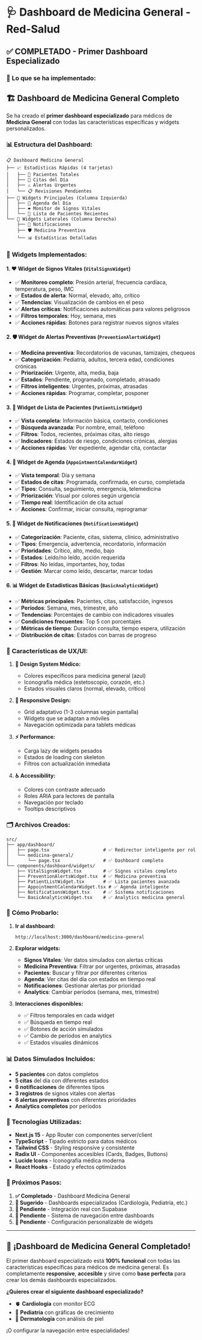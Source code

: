 # 🩺 Dashboard de Medicina General - Red-Salud

## ✅ **COMPLETADO** - Primer Dashboard Especializado

### 🎯 **Lo que se ha implementado:**

## 🏗️ **Dashboard de Medicina General Completo**

Se ha creado el **primer dashboard especializado** para médicos de **Medicina General** con todas las características específicas y widgets personalizados.

### 📊 **Estructura del Dashboard:**

```
📋 Dashboard Medicina General
├── 📈 Estadísticas Rápidas (4 tarjetas)
│   ├── 👥 Pacientes Totales
│   ├── 📅 Citas del Día  
│   ├── ⚠️ Alertas Urgentes
│   └── 📋 Revisiones Pendientes
├── 🏥 Widgets Principales (Columna Izquierda)
│   ├── 📅 Agenda del Día
│   ├── ❤️ Monitor de Signos Vitales
│   └── 👥 Lista de Pacientes Recientes
└── 🔔 Widgets Laterales (Columna Derecha)
    ├── 🔔 Notificaciones
    ├── 🛡️ Medicina Preventiva
    └── 📊 Estadísticas Detalladas
```

### 🧩 **Widgets Implementados:**

#### 1. **❤️ Widget de Signos Vitales** (`VitalSignsWidget`)
- ✅ **Monitoreo completo**: Presión arterial, frecuencia cardíaca, temperatura, peso, IMC
- ✅ **Estados de alerta**: Normal, elevado, alto, crítico
- ✅ **Tendencias**: Visualización de cambios en el peso
- ✅ **Alertas críticas**: Notificaciones automáticas para valores peligrosos
- ✅ **Filtros temporales**: Hoy, semana, mes
- ✅ **Acciones rápidas**: Botones para registrar nuevos signos vitales

#### 2. **🛡️ Widget de Alertas Preventivas** (`PreventionAlertsWidget`)
- ✅ **Medicina preventiva**: Recordatorios de vacunas, tamizajes, chequeos
- ✅ **Categorización**: Pediatría, adultos, tercera edad, condiciones crónicas
- ✅ **Priorización**: Urgente, alta, media, baja
- ✅ **Estados**: Pendiente, programado, completado, atrasado
- ✅ **Filtros inteligentes**: Urgentes, próximas, atrasadas
- ✅ **Acciones rápidas**: Programar, completar, posponer

#### 3. **👥 Widget de Lista de Pacientes** (`PatientListWidget`)
- ✅ **Vista completa**: Información básica, contacto, condiciones
- ✅ **Búsqueda avanzada**: Por nombre, email, teléfono
- ✅ **Filtros**: Todos, recientes, próximas citas, alto riesgo
- ✅ **Indicadores**: Estados de riesgo, condiciones crónicas, alergias
- ✅ **Acciones rápidas**: Ver expediente, agendar cita, contactar

#### 4. **📅 Widget de Agenda** (`AppointmentCalendarWidget`)
- ✅ **Vista temporal**: Día y semana
- ✅ **Estados de citas**: Programada, confirmada, en curso, completada
- ✅ **Tipos**: Consulta, seguimiento, emergencia, telemedicina
- ✅ **Priorización**: Visual por colores según urgencia
- ✅ **Tiempo real**: Identificación de cita actual
- ✅ **Acciones**: Confirmar, iniciar consulta, reprogramar

#### 5. **🔔 Widget de Notificaciones** (`NotificationsWidget`)
- ✅ **Categorización**: Paciente, citas, sistema, clínico, administrativo
- ✅ **Tipos**: Emergencia, advertencia, recordatorio, información
- ✅ **Prioridades**: Crítico, alto, medio, bajo
- ✅ **Estados**: Leído/no leído, acción requerida
- ✅ **Filtros**: No leídas, importantes, hoy, todas
- ✅ **Gestión**: Marcar como leído, descartar, marcar todas

#### 6. **📊 Widget de Estadísticas Básicas** (`BasicAnalyticsWidget`)
- ✅ **Métricas principales**: Pacientes, citas, satisfacción, ingresos
- ✅ **Períodos**: Semana, mes, trimestre, año
- ✅ **Tendencias**: Porcentajes de cambio con indicadores visuales
- ✅ **Condiciones frecuentes**: Top 5 con porcentajes
- ✅ **Métricas de tiempo**: Duración consulta, tiempo espera, utilización
- ✅ **Distribución de citas**: Estados con barras de progreso

### 🎨 **Características de UX/UI:**

1. **🎨 Design System Médico:**
   - Colores específicos para medicina general (azul)
   - Iconografía médica (estetoscopio, corazón, etc.)
   - Estados visuales claros (normal, elevado, crítico)

2. **📱 Responsive Design:**
   - Grid adaptativo (1-3 columnas según pantalla)
   - Widgets que se adaptan a móviles
   - Navegación optimizada para tablets médicas

3. **⚡ Performance:**
   - Carga lazy de widgets pesados
   - Estados de loading con skeleton
   - Filtros con actualización inmediata

4. **♿ Accessibility:**
   - Colores con contraste adecuado
   - Roles ARIA para lectores de pantalla
   - Navegación por teclado
   - Tooltips descriptivos

### 🗂️ **Archivos Creados:**

```
src/
├── app/dashboard/
│   ├── page.tsx                    # ✅ Redirector inteligente por rol
│   └── medicina-general/
│       └── page.tsx                # ✅ Dashboard completo
└── components/dashboard/widgets/
    ├── VitalSignsWidget.tsx        # ✅ Signos vitales completo
    ├── PreventionAlertsWidget.tsx  # ✅ Medicina preventiva
    ├── PatientListWidget.tsx       # ✅ Lista pacientes avanzada
    ├── AppointmentCalendarWidget.tsx # ✅ Agenda inteligente
    ├── NotificationsWidget.tsx     # ✅ Sistema notificaciones
    └── BasicAnalyticsWidget.tsx    # ✅ Analytics medicina general
```

### 🚀 **Cómo Probarlo:**

1. **Ir al dashboard:**
   ```
   http://localhost:3000/dashboard/medicina-general
   ```

2. **Explorar widgets:**
   - **Signos Vitales**: Ver datos simulados con alertas críticas
   - **Medicina Preventiva**: Filtrar por urgentes, próximas, atrasadas
   - **Pacientes**: Buscar y filtrar por diferentes criterios
   - **Agenda**: Ver citas del día con estados en tiempo real
   - **Notificaciones**: Gestionar alertas por prioridad
   - **Analytics**: Cambiar períodos (semana, mes, trimestre)

3. **Interacciones disponibles:**
   - ✅ Filtros temporales en cada widget
   - ✅ Búsqueda en tiempo real
   - ✅ Botones de acción simulados
   - ✅ Cambio de períodos en analytics
   - ✅ Estados visuales dinámicos

### 📊 **Datos Simulados Incluidos:**

- **5 pacientes** con datos completos
- **5 citas** del día con diferentes estados
- **6 notificaciones** de diferentes tipos
- **3 registros** de signos vitales con alertas
- **6 alertas preventivas** con diferentes prioridades
- **Analytics completos** por períodos

### 🔧 **Tecnologías Utilizadas:**

- **Next.js 15** - App Router con componentes server/client
- **TypeScript** - Tipado estricto para datos médicos
- **Tailwind CSS** - Styling responsive y consistente
- **Radix UI** - Componentes accesibles (Cards, Badges, Buttons)
- **Lucide Icons** - Iconografía médica moderna
- **React Hooks** - Estado y efectos optimizados

### 🎯 **Próximos Pasos:**

1. **✅ Completado** - Dashboard Medicina General
2. **🔄 Sugerido** - Dashboards especializados (Cardiología, Pediatría, etc.)
3. **🔄 Pendiente** - Integración real con Supabase
4. **🔄 Pendiente** - Sistema de navegación entre dashboards
5. **🔄 Pendiente** - Configuración personalizable de widgets

---

## 🎉 **¡Dashboard de Medicina General Completado!**

El primer dashboard especializado está **100% funcional** con todas las características específicas para médicos de medicina general. Es completamente **responsive**, **accesible** y sirve como **base perfecta** para crear los demás dashboards especializados.

**¿Quieres crear el siguiente dashboard especializado?** 
- 🫀 **Cardiología** con monitor ECG
- 👶 **Pediatría** con gráficas de crecimiento  
- 🔬 **Dermatología** con análisis de piel

¡O configurar la navegación entre especialidades!
